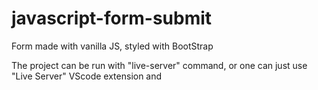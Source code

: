 # javascript-form-submit
Form made with vanilla JS, styled with BootStrap

The project can be run with "live-server" command, or one can just use "Live Server" VScode extension and
